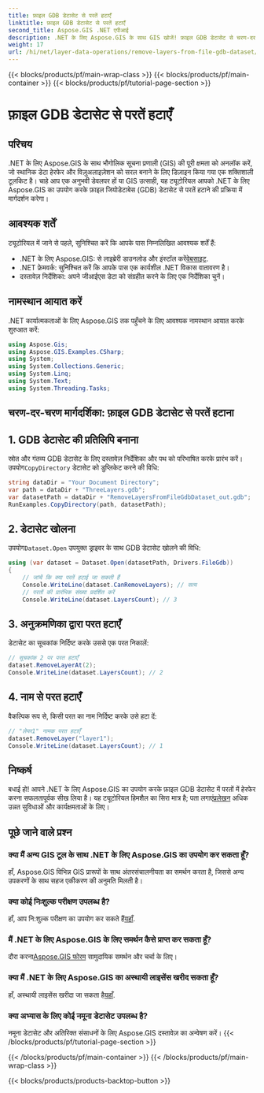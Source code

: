 ```yaml
---
title: फ़ाइल GDB डेटासेट से परतें हटाएँ
linktitle: फ़ाइल GDB डेटासेट से परतें हटाएँ
second_title: Aspose.GIS .NET एपीआई
description: .NET के लिए Aspose.GIS के साथ GIS खोजें! फ़ाइल GDB डेटासेट से चरण-दर-चरण परतें हटाना सीखें। निर्बाध स्थानिक डेटा अनुभव के लिए अभी डाउनलोड करें।
weight: 17
url: /hi/net/layer-data-operations/remove-layers-from-file-gdb-dataset/
---
```


{{< blocks/products/pf/main-wrap-class >}}
{{< blocks/products/pf/main-container >}}
{{< blocks/products/pf/tutorial-page-section >}}

# फ़ाइल GDB डेटासेट से परतें हटाएँ

## परिचय
.NET के लिए Aspose.GIS के साथ भौगोलिक सूचना प्रणाली (GIS) की पूरी क्षमता को अनलॉक करें, जो स्थानिक डेटा हेरफेर और विज़ुअलाइज़ेशन को सरल बनाने के लिए डिज़ाइन किया गया एक शक्तिशाली टूलकिट है। चाहे आप एक अनुभवी डेवलपर हों या GIS उत्साही, यह ट्यूटोरियल आपको .NET के लिए Aspose.GIS का उपयोग करके फ़ाइल जियोडेटाबेस (GDB) डेटासेट से परतें हटाने की प्रक्रिया में मार्गदर्शन करेगा।
## आवश्यक शर्तें
ट्यूटोरियल में जाने से पहले, सुनिश्चित करें कि आपके पास निम्नलिखित आवश्यक शर्तें हैं:
-  .NET के लिए Aspose.GIS: से लाइब्रेरी डाउनलोड और इंस्टॉल करें[वेबसाइट](https://releases.aspose.com/gis/net/).
- .NET फ्रेमवर्क: सुनिश्चित करें कि आपके पास एक कार्यशील .NET विकास वातावरण है।
- दस्तावेज़ निर्देशिका: अपने जीआईएस डेटा को संग्रहीत करने के लिए एक निर्देशिका चुनें।
## नामस्थान आयात करें
.NET कार्यात्मकताओं के लिए Aspose.GIS तक पहुँचने के लिए आवश्यक नामस्थान आयात करके शुरुआत करें:
```csharp
using Aspose.Gis;
using Aspose.GIS.Examples.CSharp;
using System;
using System.Collections.Generic;
using System.Linq;
using System.Text;
using System.Threading.Tasks;
```
## चरण-दर-चरण मार्गदर्शिका: फ़ाइल GDB डेटासेट से परतें हटाना
## 1. GDB डेटासेट की प्रतिलिपि बनाना
 स्रोत और गंतव्य GDB डेटासेट के लिए दस्तावेज़ निर्देशिका और पथ को परिभाषित करके प्रारंभ करें। उपयोग`CopyDirectory` डेटासेट को डुप्लिकेट करने की विधि:
```csharp
string dataDir = "Your Document Directory";
var path = dataDir + "ThreeLayers.gdb";
var datasetPath = dataDir + "RemoveLayersFromFileGdbDataset_out.gdb";
RunExamples.CopyDirectory(path, datasetPath);
```
## 2. डेटासेट खोलना
 उपयोग`Dataset.Open` उपयुक्त ड्राइवर के साथ GDB डेटासेट खोलने की विधि:
```csharp
using (var dataset = Dataset.Open(datasetPath, Drivers.FileGdb))
{
    // जांचें कि क्या परतें हटाई जा सकती हैं
    Console.WriteLine(dataset.CanRemoveLayers); // सत्य
    // परतों की प्रारंभिक संख्या प्रदर्शित करें
    Console.WriteLine(dataset.LayersCount); // 3
```
## 3. अनुक्रमणिका द्वारा परत हटाएँ
डेटासेट का सूचकांक निर्दिष्ट करके उससे एक परत निकालें:
```csharp
// सूचकांक 2 पर परत हटाएँ
dataset.RemoveLayerAt(2);
Console.WriteLine(dataset.LayersCount); // 2
```
## 4. नाम से परत हटाएँ
वैकल्पिक रूप से, किसी परत का नाम निर्दिष्ट करके उसे हटा दें:
```csharp
// "लेयर1" नामक परत हटाएँ
dataset.RemoveLayer("layer1");
Console.WriteLine(dataset.LayersCount); // 1
```
## निष्कर्ष
बधाई हो! आपने .NET के लिए Aspose.GIS का उपयोग करके फ़ाइल GDB डेटासेट में परतों में हेरफेर करना सफलतापूर्वक सीख लिया है। यह ट्यूटोरियल हिमशैल का सिरा मात्र है; पता लगाएं[प्रलेखन](https://reference.aspose.com/gis/net/) अधिक उन्नत सुविधाओं और कार्यक्षमताओं के लिए।
## पूछे जाने वाले प्रश्न
### क्या मैं अन्य GIS टूल के साथ .NET के लिए Aspose.GIS का उपयोग कर सकता हूँ?
हाँ, Aspose.GIS विभिन्न GIS प्रारूपों के साथ अंतरसंचालनीयता का समर्थन करता है, जिससे अन्य उपकरणों के साथ सहज एकीकरण की अनुमति मिलती है।
### क्या कोई निःशुल्क परीक्षण उपलब्ध है?
 हाँ, आप नि:शुल्क परीक्षण का उपयोग कर सकते हैं[यहाँ](https://releases.aspose.com/).
### मैं .NET के लिए Aspose.GIS के लिए समर्थन कैसे प्राप्त कर सकता हूँ?
 दौरा करना[Aspose.GIS फोरम](https://forum.aspose.com/c/gis/33) सामुदायिक समर्थन और चर्चा के लिए।
### क्या मैं .NET के लिए Aspose.GIS का अस्थायी लाइसेंस खरीद सकता हूँ?
 हाँ, अस्थायी लाइसेंस खरीदा जा सकता है[यहाँ](https://purchase.aspose.com/temporary-license/).
### क्या अभ्यास के लिए कोई नमूना डेटासेट उपलब्ध है?
नमूना डेटासेट और अतिरिक्त संसाधनों के लिए Aspose.GIS दस्तावेज़ का अन्वेषण करें।
{{< /blocks/products/pf/tutorial-page-section >}}

{{< /blocks/products/pf/main-container >}}
{{< /blocks/products/pf/main-wrap-class >}}

{{< blocks/products/products-backtop-button >}}
